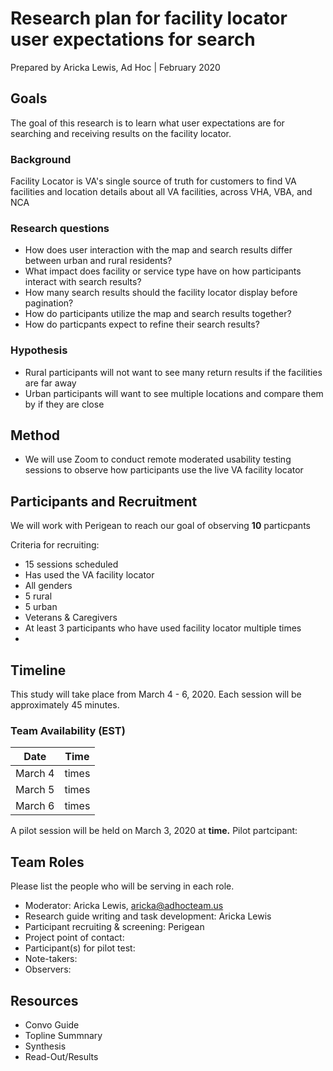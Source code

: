 # Research plan for facility locator user expectations for search
Prepared by Aricka Lewis, Ad Hoc | February 2020

## Goals	
The goal of this research is to learn what user expectations are for searching and receiving results on the facility locator.

### Background
Facility Locator is VA's single source of truth for customers to find VA facilities and location details about all VA facilities, across VHA, VBA, and NCA

### Research questions
- How does user interaction with the map and search results differ between urban and rural residents?
- What impact does facility or service type have on how participants interact with search results?
- How many search results should the facility locator display before pagination?
- How do participants utilize the map and search results together?
- How do particpants expect to refine their search results?

### Hypothesis	
- Rural participants will not want to see many return results if the facilities are far away
- Urban participants will want to see multiple locations and compare them by if they are close 

## Method	
- We will use Zoom to conduct remote moderated usability testing sessions to observe how participants use the live VA facility locator	
	
## Participants and Recruitment	
We will work with Perigean to reach our goal of observing **10** particpants

Criteria for recruiting:
- 15 sessions scheduled
- Has used the VA facility locator
- All genders
- 5 rural
- 5 urban 
- Veterans & Caregivers 
- At least 3 participants who have used facility locator multiple times
- 

## Timeline 	
This study will take place from March 4 - 6, 2020.
Each session will be approximately 45 minutes.
	
### Team Availability (EST)

Date | Time
-----|-------
March 4 | times
March 5 | times
March 6 | times

A pilot session will be held on March 3, 2020 at **time.** 
Pilot partcipant: 

## Team Roles	
Please list the people who will be serving in each role. 
- Moderator: Aricka Lewis, aricka@adhocteam.us
- Research guide writing and task development: Aricka Lewis	
- Participant recruiting & screening:	Perigean
- Project point of contact:	
- Participant(s) for pilot test: 	
- Note-takers:	
- Observers:	

## Resources	
- Convo Guide		
- Topline Summnary
- Synthesis
- Read-Out/Results	

